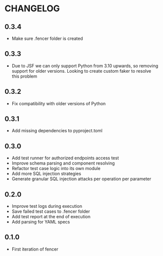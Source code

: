 # CHANGELOG

## 0.3.4

* Make sure .fencer folder is created

## 0.3.3

* Due to JSF we can only support Python from 3.10 upwards, so removing support for older versions.
  Looking to create custom faker to resolve this problem

## 0.3.2

* Fix compatibility with older versions of Python

## 0.3.1

* Add missing dependencies to pyproject.toml

## 0.3.0

* Add test runner for authorized endpoints access test
* Improve schema parsing and component resolving
* Refactor test case logic into its own module
* Add more SQL injection strategies
* Generate granular SQL injection attacks per operation per parameter

## 0.2.0

* Improve test logs during execution
* Save failed test cases to .fencer folder
* Add test report at the end of execution
* Add parsing for YAML specs

## 0.1.0

* First iteration of fencer
